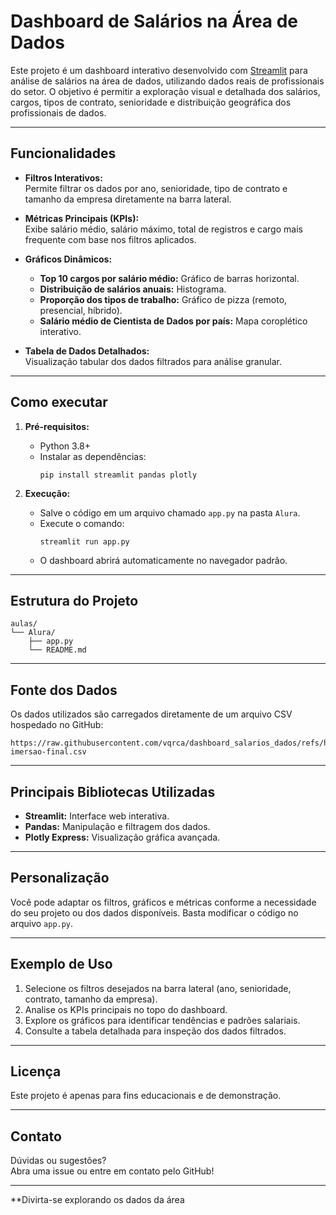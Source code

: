 # Dashboard de Salários na Área de Dados

Este projeto é um dashboard interativo desenvolvido com [Streamlit](https://streamlit.io/) para análise de salários na área de dados, utilizando dados reais de profissionais do setor. O objetivo é permitir a exploração visual e detalhada dos salários, cargos, tipos de contrato, senioridade e distribuição geográfica dos profissionais de dados.

---

## Funcionalidades

- **Filtros Interativos:**  
  Permite filtrar os dados por ano, senioridade, tipo de contrato e tamanho da empresa diretamente na barra lateral.

- **Métricas Principais (KPIs):**  
  Exibe salário médio, salário máximo, total de registros e cargo mais frequente com base nos filtros aplicados.

- **Gráficos Dinâmicos:**  
  - **Top 10 cargos por salário médio:** Gráfico de barras horizontal.
  - **Distribuição de salários anuais:** Histograma.
  - **Proporção dos tipos de trabalho:** Gráfico de pizza (remoto, presencial, híbrido).
  - **Salário médio de Cientista de Dados por país:** Mapa coroplético interativo.

- **Tabela de Dados Detalhados:**  
  Visualização tabular dos dados filtrados para análise granular.

---

## Como executar

1. **Pré-requisitos:**
   - Python 3.8+
   - Instalar as dependências:
     ```
     pip install streamlit pandas plotly
     ```

2. **Execução:**
   - Salve o código em um arquivo chamado `app.py` na pasta `Alura`.
   - Execute o comando:
     ```
     streamlit run app.py
     ```
   - O dashboard abrirá automaticamente no navegador padrão.

---

## Estrutura do Projeto

```
aulas/
└── Alura/
    ├── app.py
    └── README.md
```

---

## Fonte dos Dados

Os dados utilizados são carregados diretamente de um arquivo CSV hospedado no GitHub:

```
https://raw.githubusercontent.com/vqrca/dashboard_salarios_dados/refs/heads/main/dados-imersao-final.csv
```

---

## Principais Bibliotecas Utilizadas

- **Streamlit:** Interface web interativa.
- **Pandas:** Manipulação e filtragem dos dados.
- **Plotly Express:** Visualização gráfica avançada.

---

## Personalização

Você pode adaptar os filtros, gráficos e métricas conforme a necessidade do seu projeto ou dos dados disponíveis. Basta modificar o código no arquivo `app.py`.

---

## Exemplo de Uso

1. Selecione os filtros desejados na barra lateral (ano, senioridade, contrato, tamanho da empresa).
2. Analise os KPIs principais no topo do dashboard.
3. Explore os gráficos para identificar tendências e padrões salariais.
4. Consulte a tabela detalhada para inspeção dos dados filtrados.

---

## Licença

Este projeto é apenas para fins educacionais e de demonstração.

---

## Contato

Dúvidas ou sugestões?  
Abra uma issue ou entre em contato pelo GitHub!

---

**Divirta-se explorando os dados da área
